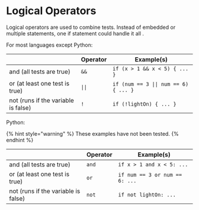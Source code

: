 # Logical Operators

Logical operators are used to combine tests. Instead of embedded or multiple statements, one if statement could handle it all.

For most languages except Python:

|                                     | Operator | Example(s)                            |
| ----------------------------------- | -------- | ------------------------------------- |
| and (all tests are true)            | `&&`     | `if (x > 1 && x < 5) { ... }`         |
| or (at least one test is true)      | `\|\|`   | `if (num == 3 \|\| num == 6) { ... }` |
| not (runs if the variable is false) | `!`      | `if (!lightOn) { ... }`               |

Python:

{% hint style="warning" %}
These examples have not been tested.
{% endhint %}

|                                     | Operator | Example(s)                     |
| ----------------------------------- | -------- | ------------------------------ |
| and (all tests are true)            | `and`    | `if x > 1 and x < 5: ...`      |
| or (at least one test is true)      | `or`     | `if num == 3 or num == 6: ...` |
| not (runs if the variable is false) | `not`    | `if not lightOn: ...`          |

